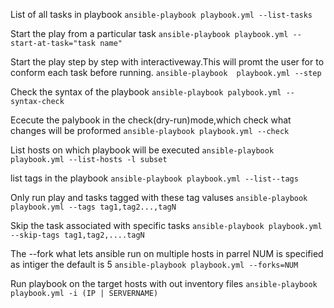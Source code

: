 List of all tasks in playbook
 `ansible-playbook playbook.yml --list-tasks`

Start the play from a particular task
`ansible-playbook playbook.yml --start-at-task="task name"`

Start the play step by step with interactiveway.This will promt the user for to conform each task before running.
`ansible-playbook  playbook.yml --step`

Check the syntax of the playbook
 `ansible-playbook palybook.yml --syntax-check`

Ececute the palybook in the check(dry-run)mode,which check what changes will be proformed
 `ansible-playbook playbook.yml --check`

List hosts on which playbook will be executed
 `ansible-playbook playbook.yml --list-hosts -l subset`

list tags in the playbook
 `ansible-playbook playbook.yml --list--tags`

Only run play and tasks tagged with these tag valuses
 `ansible-playbook playbook.yml --tags tag1,tag2...,tagN`

Skip the task associated with specific tasks
 `ansible-playbook playbook.yml --skip-tags tag1,tag2,....tagN`

The --fork what lets ansible run on multiple hosts in parrel NUM is specified as intiger the default is 5
 `ansible-playbook playbook.yml --forks=NUM`

Run playbook on the target hosts with out inventory files
 `ansible-playbook playbook.yml -i (IP | SERVERNAME)`

